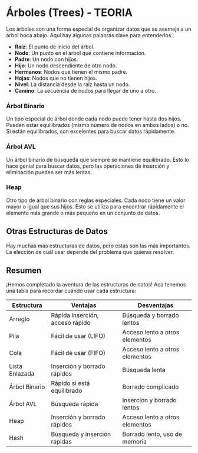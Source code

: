 # Árboles (Trees) - TEORIA

Los árboles son una forma especial de organizar datos que se asemeja a un árbol boca abajo. Aquí hay algunas palabras clave para entenderlos:

- **Raíz**: El punto de inicio del árbol.
- **Nodo**: Un punto en el árbol que contiene información.
- **Padre**: Un nodo con hijos.
- **Hijo**: Un nodo descendiente de otro nodo.
- **Hermanos**: Nodos que tienen el mismo padre.
- **Hojas**: Nodos que no tienen hijos.
- **Nivel**: La distancia desde la raíz hasta un nodo.
- **Camino**: La secuencia de nodos para llegar de uno a otro.

### Árbol Binario

Un tipo especial de árbol donde cada nodo puede tener hasta dos hijos. Pueden estar equilibrados (mismo número de nodos en ambos lados) o no. Si están equilibrados, son excelentes para buscar datos rápidamente.

### Árbol AVL

Un árbol binario de búsqueda que siempre se mantiene equilibrado. Esto lo hace genial para buscar datos, pero las operaciones de inserción y eliminación pueden ser más lentas.

### Heap

Otro tipo de árbol binario con reglas especiales. Cada nodo tiene un valor mayor o igual que sus hijos. Esto se utiliza para encontrar rápidamente el elemento más grande o más pequeño en un conjunto de datos.

## Otras Estructuras de Datos

Hay muchas más estructuras de datos, pero estas son las más importantes. La elección de cuál usar depende del problema que quieras resolver.

## Resumen

¡Hemos completado la aventura de las estructuras de datos! Aca tenemos una tabla para recordar cuándo usar cada estructura:

| Estructura         | Ventajas                        | Desventajas                    |
| ------------------ | ------------------------------- | ------------------------------- |
| Arreglo            | Rápida inserción, acceso rápido | Búsqueda y borrado lentos      |
| Pila               | Fácil de usar (LIFO)            | Acceso lento a otros elementos |
| Cola               | Fácil de usar (FIFO)            | Acceso lento a otros elementos |
| Lista Enlazada     | Inserción y borrado rápidos     | Búsqueda lenta                 |
| Árbol Binario      | Rápido si está equilibrado      | Borrado complicado             |
| Árbol AVL          | Búsqueda rápida                 | Inserción y borrado lentos     |
| Heap               | Inserción y borrado rápidos     | Acceso lento a otros elementos |
| Hash               | Búsqueda y inserción rápidas    | Borrado lento, uso de memoria  |

